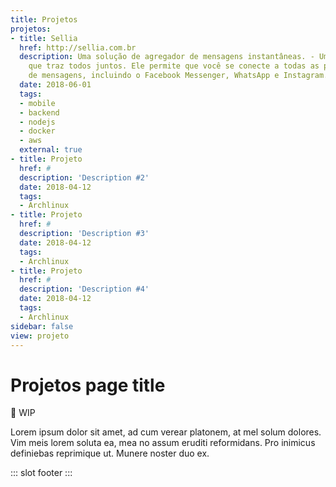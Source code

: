 ```yaml
---
title: Projetos
projetos:
- title: Sellia
  href: http://sellia.com.br
  description: Uma solução de agregador de mensagens instantâneas. - Um aplicativo
    que traz todos juntos. Ele permite que você se conecte a todas as plataformas
    de mensagens, incluindo o Facebook Messenger, WhatsApp e Instagram.
  date: 2018-06-01
  tags:
  - mobile
  - backend
  - nodejs
  - docker
  - aws
  external: true
- title: Projeto
  href: #
  description: 'Description #2'
  date: 2018-04-12
  tags:
  - Archlinux
- title: Projeto
  href: #
  description: 'Description #3'
  date: 2018-04-12
  tags:
  - Archlinux
- title: Projeto
  href: #
  description: 'Description #4'
  date: 2018-04-12
  tags:
  - Archlinux
sidebar: false
view: projeto
---
```

# Projetos page title

🚧 WIP

Lorem ipsum dolor sit amet, ad cum verear platonem, at mel solum dolores. Vim meis lorem soluta ea, mea no assum eruditi reformidans. Pro inimicus definiebas reprimique ut. Munere noster duo ex.

::: slot footer
<BaseProjeto/>
:::